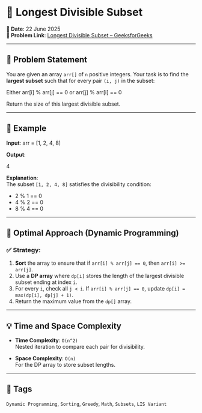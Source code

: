 # 🔗 Longest Divisible Subset

**📅 Date**: 22 June 2025  
**🔗 Problem Link**: [Longest Divisible Subset – GeeksforGeeks](https://www.geeksforgeeks.org/problems/largest-divisible-subset--170643/1)

---

## 📝 Problem Statement

You are given an array `arr[]` of `n` positive integers. Your task is to find the **largest subset** such that for every pair `(i, j)` in the subset:

Either arr[i] % arr[j] == 0 or arr[j] % arr[i] == 0


Return the size of this largest divisible subset.

---

## 🧪 Example

**Input**:
arr = [1, 2, 4, 8]


**Output**:

4


**Explanation**:  
The subset `[1, 2, 4, 8]` satisfies the divisibility condition:  
- 2 % 1 == 0  
- 4 % 2 == 0  
- 8 % 4 == 0  

---

## 🚀 Optimal Approach (Dynamic Programming)

### ✅ Strategy:
1. **Sort** the array to ensure that if `arr[i] % arr[j] == 0`, then `arr[i] >= arr[j]`.
2. Use a **DP array** where `dp[i]` stores the length of the largest divisible subset ending at index `i`.
3. For every `i`, check all `j < i`. If `arr[i] % arr[j] == 0`, update `dp[i] = max(dp[i], dp[j] + 1)`.
4. Return the maximum value from the `dp[]` array.

---

## 💡 Time and Space Complexity

- **Time Complexity**: `O(n^2)`  
  Nested iteration to compare each pair for divisibility.

- **Space Complexity**: `O(n)`  
  For the DP array to store subset lengths.

---

## 📌 Tags

`Dynamic Programming`, `Sorting`, `Greedy`, `Math`, `Subsets`, `LIS Variant`

